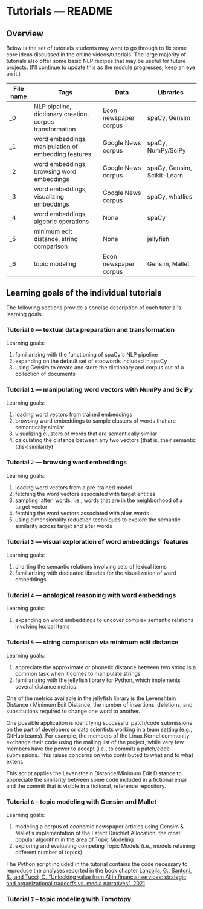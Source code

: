 # Tutorials ― README

## Overview

Below is the set of tutorials students may want to go through to fix some core 
ideas discussed in the online videos/tutorials. The large majority of tutorials
also offer some basic NLP recipes that may be useful for future projects.
(I'll continue to update this as the module progresses; keep an eye on it.)

| File name | Tags                                                     | Data                  | Libraries                   |
| --------- | -------------------------------------------------------- | --------------------- | --------------------------- |
| _0        | NLP pipeline, dictionary creation, corpus transformation | Econ newspaper corpus | spaCy, Gensim               |
| _1        | word embeddings, manipulation of embedding features      | Google News corpus    | spaCy, NumPy/SciPy          |
| _2        | word embeddings, browsing word embeddings                | Google News corpus    | spaCy, Gensim, Scikit-Learn |
| _3        | word embeddings, visualizing embeddings                  | Google News corpus    | spaCy, whatlies             |
| _4        | word embeddings, algebric operations                     | None                  | spaCy                       |
| _5        | minimum edit distance, string comparison                 | None                  | jellyfish                   |
| _6        | topic modeling                                           | Econ newspaper corpus | Gensim, Mallet              |

## Learning goals of the individual tutorials

The following sections provide a concise description of each tutorial's learning
goals.
### Tutorial `0` ― textual data preparation and transformation

Learning goals:

1. familiarizing with the functioning of spaCy's NLP pipeline
2. expanding on the default set of stopwords included in spaCy
3. using Gensim to create and store the dictionary and corpus out of a
collection of documents

### Tutorial `1` ― manipulating word vectors with NumPy and SciPy

Learning goals:

1. loading word vectors from trained embeddings
2. browsing word embeddings to sample clusters of words that are semantically
   similar
3. visualizing clusters of words that are semantically similar
4. calculating the distance between any two vectors (that is, their
   semantic (dis-)similarity)

### Tutorial `2` ― browsing word embeddings

Learning goals:

1. loading word vectors from a pre-trained model
2. fetching the word vectors associated with target entities
3. sampling 'alter' words, i.e., words that are in the neighborhood
   of a target vector
4. fetching the word vectors associated with alter words
5. using dimensionality reduction techniques to explore the semantic
   similarity across target and alter words

### Tutorial `3` ― visual exploration of word embeddings' features

Learning goals:

1. charting the semantic relations involving sets of lexical items
2. familiarizing with dedicated libraries for the visualization of word embeddings

### Tutorial `4` ― analogical reasoning with word embeddings

Learning goals:

1. expanding on word embeddings to uncover complex semantic relations involving 
   lexical items

### Tutorial `5` ― string comparison via minimum edit distance

Learning goals:

1. appreciate the approximate or phonetic distance between
two string is a common task when it comes to manipulate strings
2. familiarizing with the jellyfish
library for Python, which implements several distance metrics.

One of the metrics available in the jellyfish library is the Levenshtein
Distance / Minimum Edit Distance, the number of insertions, deletions, and
substitutions required to change one word to another.

One possible application is identifying successful patch/code submissions on the
part of developers or data scientists working in a team setting (e.g., GitHub
teams). For example, the members of the Linux Kernel community exchange their
code using the mailing list of the project, while very few members have the
power to accept (i.e., to commit) a patch/code submissions. This raises concerns
on who contributed to what and to what extent.

This script applies the Levensthein Distance/Minimum Edit Distance to appreciate
the similarity between some code included in a fictional email and the commit
that is visible in a fictional, reference repository.

### Tutorial `6` – topic modeling with Gensim and Mallet

Learning goals:

1. modeling a corpus of economic newspaper articles using Gensim & Mallet’s
implementation of the Latent Dirichlet Allocation, the most popular algorithm in
the area of Topic Modeling
2. exploring and evaluating competing Topic Models (i.e., models retaining different 
number of topics)

The Python script included in the tutorial contains the code necessary to
reproduce the analyses reported in the book chapter [Lanzolla, G., Santoni, S.,
and Tucci, C.  “Unlocking value from AI in financial services: strategic and
organizational tradeoffs vs. media narratives”. 2021](https://github.com/simoneSantoni/applied-NLP-smm694/blob/60ff0a0857e585f42f200fc1fb962911939be4da/data/econNewspaper/lanzolla_santoni_tucci.pdf)

### Tutorial `7` – topic modeling with Tomotopy


